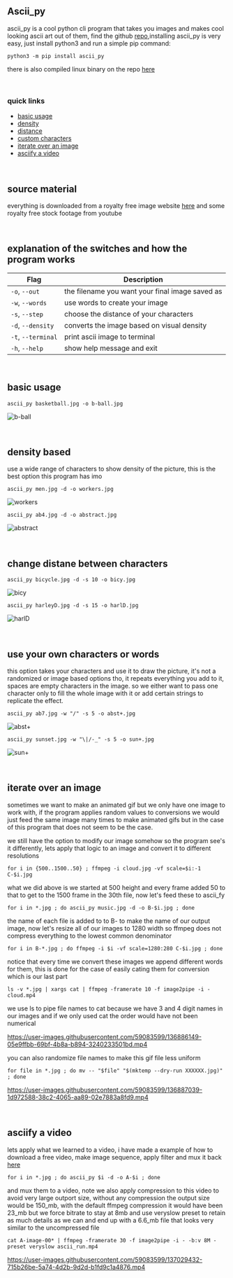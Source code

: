 ## Ascii_py
ascii_py is a cool python cli program that takes you images and makes cool looking ascii art out of them, find the github [repo](https://github.com/ProfOak/ascii_py),installing ascii_py is very easy, just install python3 and run a simple pip command:
```
python3 -m pip install ascii_py
```
there is also compiled linux binary on the repo [here](https://github.com/ProfOak/ascii_py/tree/master/bin)

<br>

### quick links
 * [basic usage](https://github.com/junguler/_image-manipulation/tree/main/Ascii_py#basic-usage)
 * [density](https://github.com/junguler/_image-manipulation/tree/main/Ascii_py#density-based)
 * [distance](https://github.com/junguler/_image-manipulation/tree/main/Ascii_py#change-distane-between-characters)
 * [custom characters](https://github.com/junguler/_image-manipulation/tree/main/Ascii_py#use-your-own-characters-or-words)
 * [iterate over an image](https://github.com/junguler/_image-manipulation/tree/main/Ascii_py#iterate-over-an-image)
 * [asciify a video](https://github.com/junguler/_image-manipulation/tree/main/Ascii_py#asciify-a-video)

<br>

## source material
everything is downloaded from a royalty free image website [here](https://free-images.com/) and some royalty free stock footage from youtube

<br>

## explanation of the switches and how the program works
| Flag | Description |
| --- | --- |
| `-o`, `--out` | the filename you want your final image saved as |
| `-w`, `--words` | use words to create your image |
| `-s`, `--step` | choose the distance of your characters |
| `-d`, `--density` | converts the image based on visual density |
| `-t`, `--terminal` | print ascii image to terminal |
| `-h`, `--help` | show help message and exit |

<br>

## basic usage
```
ascii_py basketball.jpg -o b-ball.jpg
```
![b-ball](https://user-images.githubusercontent.com/59083599/136875612-ae06a87a-b10e-4d05-8aca-2cd6913d1a1d.jpg)

<br>

## density based
use a wide range of characters to show density of the picture, this is the best option this program has imo
```
ascii_py men.jpg -d -o workers.jpg
```
![workers](https://user-images.githubusercontent.com/59083599/136875929-d4c3f274-22e8-42eb-a7f6-00aba1e9d5a0.jpg)
```
ascii_py ab4.jpg -d -o abstract.jpg
```
![abstract](https://user-images.githubusercontent.com/59083599/136876249-aef33d21-2881-401f-a4dc-25884fbdd584.jpg)

<br>

## change distane between characters
```
ascii_py bicycle.jpg -d -s 10 -o bicy.jpg
```
![bicy](https://user-images.githubusercontent.com/59083599/136876414-6ef9df9e-ca5c-4f3c-ba08-c584b62dea8d.jpg)
```
ascii_py harleyD.jpg -d -s 15 -o harlD.jpg
```
![harlD](https://user-images.githubusercontent.com/59083599/136876717-14d77d6e-4213-478d-a705-05153c614ae9.jpg)

<br>

## use your own characters or words
this option takes your characters and use it to draw the picture, it's not a randomized or image based options tho, it repeats everything you add to it, spaces are empty characters in the image. so we either want to pass one character only to fill the whole image with it or add certain strings to replicate the effect.
```
ascii_py ab7.jpg -w "/" -s 5 -o abst+.jpg
```
![abst+](https://user-images.githubusercontent.com/59083599/136877614-1722ccfc-55c8-4648-bcc0-497888050e64.jpg)
```
ascii_py sunset.jpg -w "\|/-_" -s 5 -o sun+.jpg
```
![sun+](https://user-images.githubusercontent.com/59083599/136878131-77a84629-9d48-4af6-9cdd-e6866d09538e.jpg)

<br>

## iterate over an image
sometimes we want to make an animated gif but we only have one image to work with, if the program applies random values to conversions we would just feed the same image many times to make animated gifs but in the case of this program that does not seem to be the case.

we still have the option to modify our image somehow so the program see's it differently, lets apply that logic to an image and convert it to different resolutions
```
for i in {500..1500..50} ; ffmpeg -i cloud.jpg -vf scale=$i:-1 C-$i.jpg
```
what we did above is we started at 500 height and every frame added 50 to that to get to the 1500 frame in the 30th file, now let's feed these to ascii_fy
```
for i in *.jpg ; do ascii_py music.jpg -d -o B-$i.jpg ; done 
```
the name of each file is added to to B- to make the name of our output image, now let's resize all of our images to 1280 width so ffmpeg does not compress everything to the lowest common denominator
```
for i in B-*.jpg ; do ffmpeg -i $i -vf scale=1280:280 C-$i.jpg ; done 
```
notice that every time we convert these images we append different words for them, this is done for the case of easily cating them for conversion which is our last part
```
ls -v *.jpg | xargs cat | ffmpeg -framerate 10 -f image2pipe -i - cloud.mp4 
```
we use ls to pipe file names to cat because we have 3 and 4 digit names in our images and if we only used cat the order would have not been numerical

https://user-images.githubusercontent.com/59083599/136886149-05e9ffbb-69bf-4b8a-b894-3240233501bd.mp4

you can also randomize file names to make this gif file less uniform
```
for file in *.jpg ; do mv -- "$file" "$(mktemp --dry-run XXXXXX.jpg)" ; done 
```
https://user-images.githubusercontent.com/59083599/136887039-1d972588-38c2-4065-aa89-02e7883a8fd9.mp4

<br>

## asciify a video
lets apply what we learned to a video, i have made a example of how to download a free video, make image sequence, apply filter and mux it back [here](https://github.com/junguler/ffmpeg-examples/tree/main/sequence%2C%20manipulate%20%26%20mux%20images)
```
for i in *.jpg ; do ascii_py $i -d -o A-$i ; done 
```
and mux them to a video, note we also apply compression to this video to avoid very large outport size, without any compression the output size would be 150_mb, with the default ffmpeg compression it would have been 23_mb but we force bitrate to stay at 8mb and use veryslow preset to retain as much details as we can and end up with a 6.6_mb file that looks very similar to the uncompressed file
```
cat A-image-00* | ffmpeg -framerate 30 -f image2pipe -i - -b:v 8M -preset veryslow ascii_run.mp4
```
https://user-images.githubusercontent.com/59083599/137029432-715b26be-5a74-4d2b-9d2d-b1fd9c1a4876.mp4

